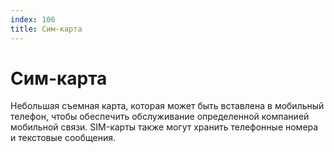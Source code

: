 ```yaml
---
index: 106
title: Сим-карта
---
```

# Сим-карта

Небольшая съемная карта, которая может быть вставлена в мобильный телефон, чтобы обеспечить обслуживание определенной компанией мобильной связи. SIM-карты также могут хранить телефонные номера и текстовые сообщения.